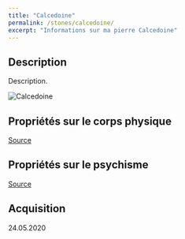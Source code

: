 ```yaml
---
title: "Calcedoine"
permalink: /stones/calcedoine/
excerpt: "Informations sur ma pierre Calcedoine"
---
```


## Description
Description.

![Calcedoine](/images/stones//images/Calcedoine_Kerstin_20200524.jpg "Calcedoine")

## Propriétés sur le corps physique


[Source](https://)


## Propriétés sur le psychisme


[Source](https://)

## Acquisition


24.05.2020
